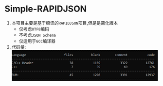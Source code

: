 # Simple-RAPIDJSON
1. 本项目主要是基于腾讯的`RAPIDJSON`项目,但是是简化版本
   * 仅考虑`UTF8`编码
   * 不考虑`JSON Schema`
   * 仅适用于`GCC`编译器
2. 代码量:
   ![](markdown图像集/2024-12-25-22-09-55.png)